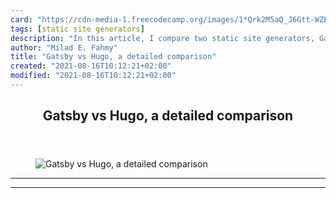 ```yaml
---
card: "https://cdn-media-1.freecodecamp.org/images/1*Qrk2M5aQ_J6Gtt-WZBrnGA.jpeg"
tags: [static site generators]
description: "In this article, I compare two static site generators, Gatsby"
author: "Milad E. Fahmy"
title: "Gatsby vs Hugo, a detailed comparison"
created: "2021-08-16T10:12:21+02:00"
modified: "2021-08-16T10:12:21+02:00"
---
```

<div class="site-wrapper">
<main id="site-main" class="site-main outer">
<div class="inner">
<article class="post-full post tag-static-site-generators tag-gatsbyjs tag-hugo tag-web-development tag-react ">
<header class="post-full-header">
<h1 class="post-full-title">Gatsby vs Hugo, a detailed comparison</h1>
</header>
<figure class="post-full-image">
<picture>
<source media="(max-width: 700px)" sizes="1px" srcset="data:image/gif;base64,R0lGODlhAQABAIAAAAAAAP///yH5BAEAAAAALAAAAAABAAEAAAIBRAA7 1w">
<source media="(min-width: 701px)" sizes="(max-width: 800px) 400px,
(max-width: 1170px) 700px,
1400px" srcset="https://cdn-media-1.freecodecamp.org/images/1*Qrk2M5aQ_J6Gtt-WZBrnGA.jpeg 300w,
https://cdn-media-1.freecodecamp.org/images/1*Qrk2M5aQ_J6Gtt-WZBrnGA.jpeg 600w,
https://cdn-media-1.freecodecamp.org/images/1*Qrk2M5aQ_J6Gtt-WZBrnGA.jpeg 1000w,
https://cdn-media-1.freecodecamp.org/images/1*Qrk2M5aQ_J6Gtt-WZBrnGA.jpeg 2000w">
<img onerror="this.style.display='none'" src="https://cdn-media-1.freecodecamp.org/images/1*Qrk2M5aQ_J6Gtt-WZBrnGA.jpeg" alt="Gatsby vs Hugo, a detailed comparison">
</picture>
</figure>
<section class="post-full-content">
<div class="post-content">
</div>
<hr>
<hr>
</section>
</article>
</div>
</main>
</div>
<!-- Google Tag Manager (noscript) -->
<!-- End Google Tag Manager (noscript) -->
